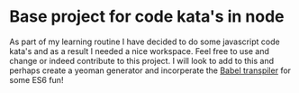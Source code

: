 # Base project for code kata's in node
As part of my learning routine I have decided to do some javascript code kata's and as a result I needed a nice workspace. Feel free to use and change or indeed contribute to this project. I will look to add to this and perhaps create a yeoman generator and incorperate the [Babel transpiler](https://babeljs.io/ "Babel (6to5) transpiler") for some ES6 fun!

